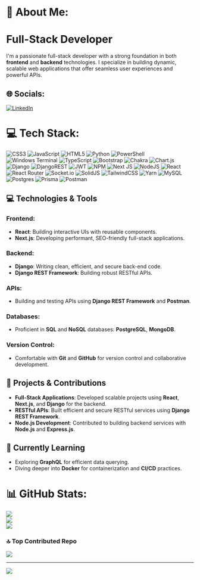 # 💫 About Me:                                                                                                          


# Full-Stack Developer

I'm a passionate full-stack developer with a strong foundation in both **frontend** and **backend** technologies. I specialize in building dynamic, scalable web applications that offer seamless user experiences and powerful APIs.


## 🌐 Socials:
[![LinkedIn](https://img.shields.io/badge/LinkedIn-%230077B5.svg?logo=linkedin&logoColor=white)](https://www.linkedin.com/in/hakimuddin-sohangpur-3aa439177)

# 💻 Tech Stack:
![CSS3](https://img.shields.io/badge/css3-%231572B6.svg?style=for-the-badge&logo=css3&logoColor=white) ![JavaScript](https://img.shields.io/badge/javascript-%23323330.svg?style=for-the-badge&logo=javascript&logoColor=%23F7DF1E) ![HTML5](https://img.shields.io/badge/html5-%23E34F26.svg?style=for-the-badge&logo=html5&logoColor=white) ![Python](https://img.shields.io/badge/python-3670A0?style=for-the-badge&logo=python&logoColor=ffdd54) ![PowerShell](https://img.shields.io/badge/PowerShell-%235391FE.svg?style=for-the-badge&logo=powershell&logoColor=white) ![Windows Terminal](https://img.shields.io/badge/Windows%20Terminal-%234D4D4D.svg?style=for-the-badge&logo=windows-terminal&logoColor=white) ![TypeScript](https://img.shields.io/badge/typescript-%23007ACC.svg?style=for-the-badge&logo=typescript&logoColor=white) ![Bootstrap](https://img.shields.io/badge/bootstrap-%238511FA.svg?style=for-the-badge&logo=bootstrap&logoColor=white) ![Chakra](https://img.shields.io/badge/chakra-%234ED1C5.svg?style=for-the-badge&logo=chakraui&logoColor=white) ![Chart.js](https://img.shields.io/badge/chart.js-F5788D.svg?style=for-the-badge&logo=chart.js&logoColor=white) ![Django](https://img.shields.io/badge/django-%23092E20.svg?style=for-the-badge&logo=django&logoColor=white) ![DjangoREST](https://img.shields.io/badge/DJANGO-REST-ff1709?style=for-the-badge&logo=django&logoColor=white&color=ff1709&labelColor=gray) ![JWT](https://img.shields.io/badge/JWT-black?style=for-the-badge&logo=JSON%20web%20tokens) ![NPM](https://img.shields.io/badge/NPM-%23CB3837.svg?style=for-the-badge&logo=npm&logoColor=white) ![Next JS](https://img.shields.io/badge/Next-black?style=for-the-badge&logo=next.js&logoColor=white) ![NodeJS](https://img.shields.io/badge/node.js-6DA55F?style=for-the-badge&logo=node.js&logoColor=white) ![React](https://img.shields.io/badge/react-%2320232a.svg?style=for-the-badge&logo=react&logoColor=%2361DAFB) ![React Router](https://img.shields.io/badge/React_Router-CA4245?style=for-the-badge&logo=react-router&logoColor=white) ![Socket.io](https://img.shields.io/badge/Socket.io-black?style=for-the-badge&logo=socket.io&badgeColor=010101) ![SolidJS](https://img.shields.io/badge/SolidJS-2c4f7c?style=for-the-badge&logo=solid&logoColor=c8c9cb) ![TailwindCSS](https://img.shields.io/badge/tailwindcss-%2338B2AC.svg?style=for-the-badge&logo=tailwind-css&logoColor=white) ![Yarn](https://img.shields.io/badge/yarn-%232C8EBB.svg?style=for-the-badge&logo=yarn&logoColor=white) ![MySQL](https://img.shields.io/badge/mysql-4479A1.svg?style=for-the-badge&logo=mysql&logoColor=white) ![Postgres](https://img.shields.io/badge/postgres-%23316192.svg?style=for-the-badge&logo=postgresql&logoColor=white) ![Prisma](https://img.shields.io/badge/Prisma-3982CE?style=for-the-badge&logo=Prisma&logoColor=white) ![Postman](https://img.shields.io/badge/Postman-FF6C37?style=for-the-badge&logo=postman&logoColor=white)

## 💻 Technologies & Tools

### **Frontend**:
- **React**: Building interactive UIs with reusable components.
- **Next.js**: Developing performant, SEO-friendly full-stack applications.

### **Backend**:
- **Django**: Writing clean, efficient, and secure back-end code.
- **Django REST Framework**: Building robust RESTful APIs.

### **APIs**:
- Building and testing APIs using **Django REST Framework** and **Postman**.

### **Databases**:
- Proficient in **SQL** and **NoSQL** databases: **PostgreSQL**, **MongoDB**.

### **Version Control**:
- Comfortable with **Git** and **GitHub** for version control and collaborative development.

## 🚀 Projects & Contributions
- **Full-Stack Applications**: Developed scalable projects using **React**, **Next.js**, and **Django** for the backend.
- **RESTful APIs**: Built efficient and secure RESTful services using **Django REST Framework**.
- **Node.js Development**: Contributed to building backend services with **Node.js** and **Express.js**.

## 🌱 Currently Learning
- Exploring **GraphQL** for efficient data querying.
- Diving deeper into **Docker** for containerization and **CI/CD** practices.





# 📊 GitHub Stats:
![](https://github-readme-stats.vercel.app/api/top-langs/?username=sohangpurh53&theme=vue-dark&hide_border=false&include_all_commits=true&count_private=true&layout=compact)<br/>
![](https://github-readme-streak-stats.herokuapp.com/?user=sohangpurh53&theme=vue-dark&hide_border=false)<br/>
![](https://github-readme-stats.vercel.app/api?username=sohangpurh53&theme=vue-dark&hide_border=false&include_all_commits=true&count_private=true)<br/>



### 🔝 Top Contributed Repo
![](https://github-contributor-stats.vercel.app/api?username=sohangpurh53&limit=5&theme=vue-dark&combine_all_yearly_contributions=true)

---
[![](https://visitcount.itsvg.in/api?id=sohangpurh53&icon=0&color=0)](https://visitcount.itsvg.in)

<!-- Proudly created with GPRM ( https://gprm.itsvg.in ) -->
